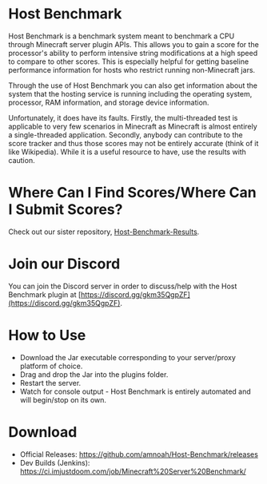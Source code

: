 # Host Benchmark

Host Benchmark is a benchmark system meant to benchmark a CPU through Minecraft server plugin APIs. This allows you to gain a score for the processor's ability to perform intensive string modifications at a high speed to compare to other scores. This is especially helpful for getting baseline performance information for hosts who restrict running non-Minecraft jars.

Through the use of Host Benchmark you can also get information about the system that the hosting service is running including the operating system, processor, RAM information, and storage device information.

Unfortunately, it does have its faults. Firstly, the multi-threaded test is applicable to very few scenarios in Minecraft as Minecraft is almost entirely a single-threaded application. Secondly, anybody can contribute to the score tracker and thus those scores may not be entirely accurate (think of it like Wikipedia). While it is a useful resource to have, use the results with caution.

# Where Can I Find Scores/Where Can I Submit Scores?

Check out our sister repository, [Host-Benchmark-Results](https://github.com/amnoah/Host-Benchmark-Results).

# Join our Discord

You can join the Discord server in order to discuss/help with the Host Benchmark plugin at [https://discord.gg/gkm35QgpZF](https://discord.gg/gkm35QgpZF).

# How to Use

- Download the Jar executable corresponding to your server/proxy platform of choice.
- Drag and drop the Jar into the plugins folder.
- Restart the server.
- Watch for console output - Host Benchmark is entirely automated and will begin/stop on its own.

# Download

- Official Releases: https://github.com/amnoah/Host-Benchmark/releases
- Dev Builds (Jenkins): https://ci.imjustdoom.com/job/Minecraft%20Server%20Benchmark/
